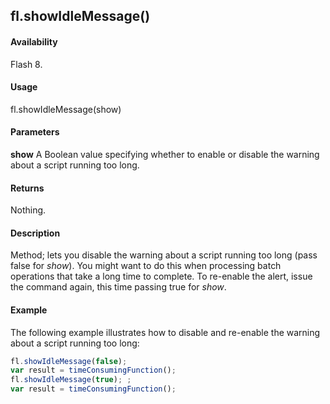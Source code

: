 ## fl.showIdleMessage()

#### Availability

Flash 8.

#### Usage

fl.showIdleMessage(show)

#### Parameters

**show** A Boolean value specifying whether to enable or disable the warning about a script running too long.

#### Returns

Nothing.

#### Description

Method; lets you disable the warning about a script running too long (pass false for *show*). You might want to do this when processing batch operations that take a long time to complete. To re-enable the alert, issue the command again, this time passing true for *show*.

#### Example

The following example illustrates how to disable and re-enable the warning about a script running too long:
```javascript
fl.showIdleMessage(false);
var result = timeConsumingFunction();
fl.showIdleMessage(true); ;
var result = timeConsumingFunction();

```
